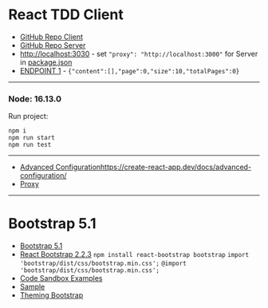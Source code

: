 # React TDD Client

* [GitHub Repo Client](https://github.com/WebDevelopUa/react-tdd-client)
* [GitHub Repo Server](https://github.com/WebDevelopUa/react-tdd-server)
* [http://localhost:3030](http://localhost:3030) - set `"proxy": "http://localhost:3000"` for Server
  in [package.json](package.json)
* [ENDPOINT 1](http://localhost:3000/api/1.0/users) - `{"content":[],"page":0,"size":10,"totalPages":0}`

-------------------

### Node: 16.13.0

Run project:

```shell
npm i 
npm run start
npm run test
````

--------------

* [Advanced Configuration]()https://create-react-app.dev/docs/advanced-configuration/
* [Proxy](https://create-react-app.dev/docs/proxying-api-requests-in-development/)

---------- 

# Bootstrap 5.1

* [Bootstrap 5.1](https://getbootstrap.com/docs/5.1/getting-started/introduction/)
* [React Bootstrap 2.2.3](https://react-bootstrap.github.io/getting-started/introduction/)
  ``` npm install react-bootstrap bootstrap ```
  ``` import 'bootstrap/dist/css/bootstrap.min.css'; ```
  ``` @import 'bootstrap/dist/css/bootstrap.min.css'; ```
* [Code Sandbox Examples](https://github.com/react-bootstrap/code-sandbox-examples/blob/master/README.md)
* [Sample](https://codesandbox.io/s/github/react-bootstrap/code-sandbox-examples/tree/master/basic-v5)
* [Theming Bootstrap](https://getbootstrap.com/docs/4.4/getting-started/theming/)
